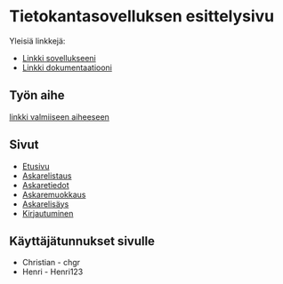 # Tietokantasovelluksen esittelysivu

Yleisiä linkkejä:

* [Linkki sovellukseeni](http://chgr.users.cs.helsinki.fi/tsoha/)
* [Linkki dokumentaatiooni](https://github.com/CG89/Tsoha-Bootstrap/blob/master/doc/dokumentaatio.pdf)

## Työn aihe

[linkki valmiiseen aiheeseen](http://advancedkittenry.github.io/suunnittelu_ja_tyoymparisto/aiheet/Muistilista.html) 

## Sivut

* [Etusivu](http://chgr.users.cs.helsinki.fi/tsoha/)
* [Askarelistaus](http://chgr.users.cs.helsinki.fi/tsoha/muistilista)
* [Askaretiedot](http://chgr.users.cs.helsinki.fi/tsoha/askare/1)
* [Askaremuokkaus](http://chgr.users.cs.helsinki.fi/tsoha/askare/1/muokkaus)
* [Askarelisäys](http://chgr.users.cs.helsinki.fi/tsoha/askare/uusi)
* [Kirjautuminen](http://chgr.users.cs.helsinki.fi/tsoha/kirjautuminen)

## Käyttäjätunnukset sivulle

* Christian - chgr
* Henri - Henri123
